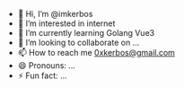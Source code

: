 - 👋 Hi, I’m @imkerbos
- 👀 I’m interested in internet
- 🌱 I’m currently learning Golang Vue3
- 💞️ I’m looking to collaborate on ...
- 📫 How to reach me 0xkerbos@gmail.com
- 😄 Pronouns: ...
- ⚡ Fun fact: ...

<!---
imkerbos/imkerbos is a ✨ special ✨ repository because its `README.md` (this file) appears on your GitHub profile.
You can click the Preview link to take a look at your changes.
--->
